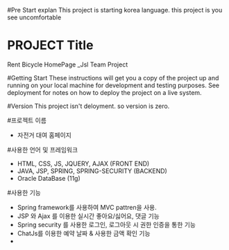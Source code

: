 #Pre Start explan
 This project is starting korea language.
 this project is you see uncomfortable 

# PROJECT Title
 Rent Bicycle HomePage _Jsl Team Project

#Getting Start
 These instructions will get you a copy of the project up and running on your local machine for development and testing purposes. See deployment for notes on how to deploy the project on a live system.

#Version
 This project isn't deloyment. so version is zero.
 
 #프로젝트 이름
 - 자전거 대여 홈페이지
 
 #사용한 언어 및 프레임워크
 - HTML, CSS, JS, JQUERY, AJAX (FRONT END)
 - JAVA, JSP, SPRING, SPRING-SECURITY (BACKEND)
 - Oracle DataBase (11g)
 
 #사용한 기능
 - Spring framework를 사용하여 MVC pattren을 사용.
 - JSP 와 Ajax 를 이용한 실시간 좋아요/싫어요, 댓글 기능
 - Spring security 를 사용한 로그인, 로그아웃 시 권한 인증을 통한 기능
 - ChatJs를 이용한 예약 날짜 & 사용한 금액 확인 기능
 - 
